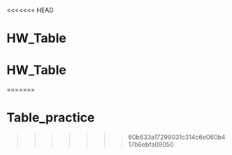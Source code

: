 <<<<<<< HEAD
# HW_Table
# HW_Table
=======
# Table_practice
>>>>>>> 60b833a17299031c314c6e060b417b6ebfa09050
